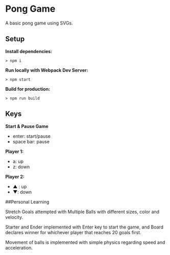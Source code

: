 # Pong Game

A basic pong game using SVGs.

## Setup

**Install dependencies:**

`> npm i`

**Run locally with Webpack Dev Server:**

`> npm start`

**Build for production:**

`> npm run build`

## Keys
**Start & Pause Game**

* enter: start/pause
* space bar: pause

**Player 1:**
* a: up
* z: down

**Player 2:**
* ▲ : up
* ▼: down

##Personal Learning

Stretch Goals attempted with Multiple Balls with different sizes, color and velocity. 

Starter and Ender implemented with Enter key to start the game, and Board declares winner for whichever player that reaches 20 goals first. 

Movement of balls is implemented with simple physics regarding speed and acceleration. 




